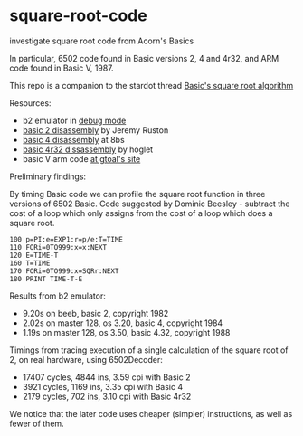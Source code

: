 # square-root-code
investigate square root code from Acorn's Basics

In particular, 6502 code found in Basic versions 2, 4 and 4r32, and ARM code found in Basic V, 1987.

This repo is a companion to the stardot thread [Basic's square root algorithm](https://stardot.org.uk/forums/viewtopic.php?t=30662)

Resources:
- b2 emulator in [debug mode](https://github.com/tom-seddon/b2/blob/master/doc/Debug-version.md)
- [basic 2 disassembly](https://archive.org/details/BBCMicroCompendium/page/419/mode/1up) by Jeremy Ruston
- [basic 4 disassembly](https://8bs.com/basic/basic4-a7b5.htm#A7B5) at 8bs
- [basic 4r32 dissassembly](https://github.com/hoglet67/BBCBasic4r32/blob/master/disassembly/Basic432.asm#L7737) by hoglet
- basic V arm code [at gtoal's site](https://gtoal.com/acorn/arm/Basic/)

Preliminary findings:

By timing Basic code we can profile the square root function in three versions of 6502 Basic. Code suggested by Dominic Beesley - subtract the cost of a loop which only assigns from the cost of a loop which does a square root.

```
100 p=PI:e=EXP1:r=p/e:T=TIME
110 FORi=0TO999:x=x:NEXT
120 E=TIME-T
160 T=TIME
170 FORi=0TO999:x=SQRr:NEXT
180 PRINT TIME-T-E
```

Results from b2 emulator:
- 9.20s on beeb, basic 2, copyright 1982
- 2.02s on master 128, os 3.20, basic 4, copyright 1984
- 1.19s on master 128, os 3.50, basic 4.32, copyright 1988

Timings from tracing execution of a single calculation of the square root of 2, on real hardware, using 6502Decoder:

- 17407 cycles, 4844 ins, 3.59 cpi with Basic 2
- 3921 cycles, 1169 ins, 3.35 cpi with Basic 4
- 2179 cycles, 702 ins, 3.10 cpi with Basic 4r32

We notice that the later code uses cheaper (simpler) instructions, as well as fewer of them.

